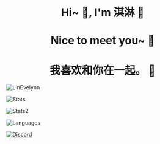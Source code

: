 <h1 align="center">Hi~ 👋, I'm 淇淋 📕 </h1>
<h1 align="center">Nice to meet you~ 📝</h1>
<h1 align="center"> 我喜欢和你在一起。 💞</h1>
<p> <img src="https://komarev.com/ghpvc/?username=LinEvelynn&label=Profile%20views&color=0e75b6&style=flat" alt="LinEvelynn" /> </p>
<p> <img alt="Stats" src="https://github-readme-stats.vercel.app/api?username=LinEvelynn&count_private=true&show_icons=true&show_icons=true&theme=dracula" /> </p>
<p> <img alt="Stats2" src="https://github-readme-streak-stats.herokuapp.com/?user=LinEvelynn&theme=dracula" /> </p>
<p> <img alt="Languages" src="https://github-readme-stats.vercel.app/api/top-langs/?username=LinEvelynn&layout=compact&langs_count=10&show_icons=true&theme=dracula" /> </p>
<a href="https://discord.com/users/994156394129403937"><img src="https://lanyard.cnrad.dev/api/994156394129403937?borderRadius=20px&bg=00000000" alt="Discord" /></a>
